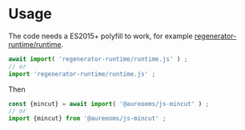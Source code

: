 # Usage

The code needs a ES2015+ polyfill to work, for example
[regenerator-runtime/runtime](https://babeljs.io/docs/usage/polyfill).
```js
await import( 'regenerator-runtime/runtime.js' ) ;
// or
import 'regenerator-runtime/runtime.js' ;
```

Then
```js
const {mincut} = await import( '@aureooms/js-mincut' ) ;
// or
import {mincut} from '@aureooms/js-mincut' ;
```
